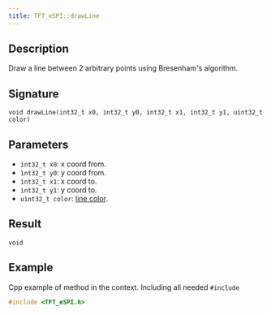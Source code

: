 ```yaml
---
title: TFT_eSPI::drawLine 
---
```


## Description

Draw a line between 2 arbitrary points using Bresenham's algorithm.

## Signature

`void drawLine(int32_t x0, int32_t y0, int32_t x1, int32_t y1, uint32_t color)`

## Parameters

* `ìnt32_t x0`: x coord from.
* `ìnt32_t y0`: y coord from.
* `ìnt32_t x1`: x coord to.
* `ìnt32_t y1`: y coord to.
* `uìnt32_t color`: [line color](../colors.md).

## Result

`void`

## Example

Cpp example of method in the context. Including all needed `#include`

``` cpp
#include <TFT_eSPI.h>

```